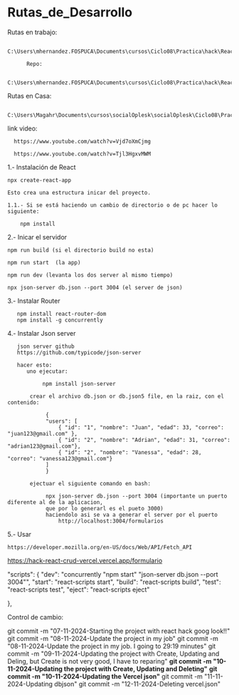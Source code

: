 # Rutas_de_Desarrollo

  Rutas en trabajo:

      C:\Users\mhernandez.FOSPUCA\Documents\cursos\Ciclo08\Practica\hack\React
          
          Repo:

          C:\Users\mhernandez.FOSPUCA\Documents\cursos\Ciclo08\Practica\hack\React\Hack_REACT_CRUD_Vercel

          
  Rutas en Casa:

         C:\Users\Magahr\Documents\cursos\socialOplesk\socialOplesk\Ciclo08\Practicas\hacks\Hack_REACT_CRUD\Hack_REACT_CRUD_Vercel 

      
  link video:

      https://www.youtube.com/watch?v=Vjd7oXmCjmg

      https://www.youtube.com/watch?v=Tjl3HgxvMWM

     
1.- Instalación de React
   
    npx create-react-app

    Esto crea una estructura inicar del proyecto.

    1.1.- Si se está haciendo un cambio de directorio o de pc hacer lo siguiente:
         
        npm install

2.- Inicar el servidor

    npm run build (si el directorio build no esta)
    
    npm run start  (la app)

    npm run dev (levanta los dos server al mismo tiempo)

    npx json-server db.json --port 3004 (el server de json)


3.- Instalar Router

       npm install react-router-dom
       npm install -g concurrently

4.- Instalar Json server

       json server github
       https://github.com/typicode/json-server

       hacer esto:
          uno ejecutar:

               npm install json-server

           crear el archivo db.json or db.json5 file, en la raiz, con el contenido:

                {
                "users": [
                    { "id": "1", "nombre": "Juan", "edad": 33, "correo": "juan123@gmail.com" },
                    { "id": "2", "nombre": "Adrian", "edad": 31, "correo": "adrian123@gmail.com"},
                    { "id": "2", "nombre": "Vanessa", "edad": 28, "correo": "vanessa123@gmail.com"}
                ]
                }

           ejectuar el siguiente comando en bash:

                npx json-server db.json --port 3004 (importante un puerto diferente al de la aplicacion, 
                que por lo generarl es el pueto 3000)
                haciendolo asi se va a generar el server por el puerto 
                    http://localhost:3004/formularios

5.- Usar 
    
    https://developer.mozilla.org/en-US/docs/Web/API/Fetch_API



https://hack-react-crud-vercel.vercel.app/formulario



"scripts": {
     "dev": "concurrently \"npm start\" \"json-server db.json --port 3004\"",
    "start": "react-scripts start",
    "build": "react-scripts build",
    "test": "react-scripts test",
    "eject": "react-scripts eject"

  },


Control de cambio:

git commit -m "07-11-2024-Starting the project with react hack goog look!!"
git commit -m "08-11-2024-Update the project in my job"
git commit -m "08-11-2024-Update the project in my job. I going to 29:19 minutes"
git commit -m "09-11-2024-Updating the project with Create, Updating and Deling, but Create is not very good, I have to reparing"
**git commit -m "10-11-2024-Updating the project with Create, Updating and Deleting"**
**git commit -m "10-11-2024-Updating the Vercel json"**
git commit -m "11-11-2024-Updating dbjson"
git commit -m "12-11-2024-Deleting  vercel.json"